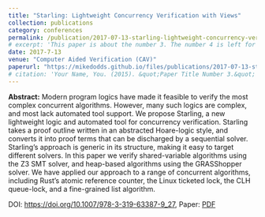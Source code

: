 ```yaml
---
title: "Starling: Lightweight Concurrency Verification with Views"
collection: publications
category: conferences
permalink: /publication/2017-07-13-starling-lightweight-concurrency-verification-w-views
# excerpt: 'This paper is about the number 3. The number 4 is left for future work.'
date: 2017-7-13
venue: "Computer Aided Verification (CAV)"
paperurl: "https://mikedodds.github.io/files/publications/2017-07-13-starling-lightweight-concurrency-verification-w-views.pdf"
# citation: 'Your Name, You. (2015). &quot;Paper Title Number 3.&quot; <i>Journal 1</i>. 1(3).'
---
```


**Abstract:** Modern program logics have made it feasible to verify the most complex concurrent algorithms. However, many such logics are complex, and most lack automated tool support. We propose Starling, a new lightweight logic and automated tool for concurrency verification. Starling takes a proof outline written in an abstracted Hoare-logic style, and converts it into proof terms that can be discharged by a sequential solver. Starling’s approach is generic in its structure, making it easy to target different solvers. In this paper we verify shared-variable algorithms using the Z3 SMT solver, and heap-based algorithms using the GRASShopper solver. We have applied our approach to a range of concurrent algorithms, including Rust’s atomic reference counter, the Linux ticketed lock, the CLH queue-lock, and a fine-grained list algorithm.

DOI: <https://doi.org/10.1007/978-3-319-63387-9_27>, Paper: [PDF](https://mikedodds.github.io/files/publications/2017-07-13-starling-lightweight-concurrency-verification-w-views.pdf)

